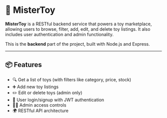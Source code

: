 # 🧸 MisterToy 

**MisterToy** is a RESTful backend service that powers a toy marketplace, allowing users to browse, filter, add, edit, and delete toy listings. It also includes user authentication and admin functionality.

This is the **backend** part of the project, built with Node.js and Express.

---

## 📦 Features

- 🔍 Get a list of toys (with filters like category, price, stock)
- ➕ Add new toy listings
- ✏️ Edit or delete toys (admin only)
- 🔐 User login/signup with JWT authentication
- 🧑‍💼 Admin access controls
- 🌍 RESTful API architecture
